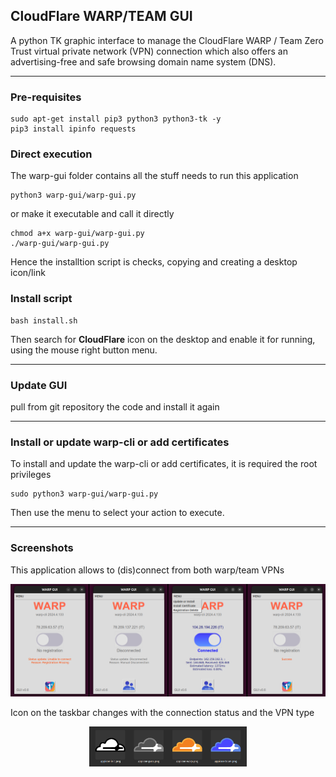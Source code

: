 ## CloudFlare WARP/TEAM GUI

A python TK graphic interface to manage the CloudFlare WARP / Team
Zero Trust virtual private network (VPN) connection which also offers
an advertising-free and safe browsing domain name system (DNS).

----

### Pre-requisites

```
sudo apt-get install pip3 python3 python3-tk -y
pip3 install ipinfo requests
```


### Direct execution

The warp-gui folder contains all the stuff needs to run this application

```
python3 warp-gui/warp-gui.py
```

or make it executable and call it directly

```
chmod a+x warp-gui/warp-gui.py
./warp-gui/warp-gui.py
```

Hence the installtion script is checks, copying and creating a desktop icon/link


### Install script

```
bash install.sh
```

Then search for **CloudFlare** icon on the desktop and enable it for
running, using the mouse right button menu.

----

### Update GUI

pull from git repository the code and install it again

----

### Install or update warp-cli or add certificates

To install and update the warp-cli or add certificates, it is required the root privileges

```
sudo python3 warp-gui/warp-gui.py
```

Then use the menu to select your action to execute.

----

### Screenshots

This application allows to (dis)connect from both warp/team VPNs

![four stages screenshots](warp-gui-4-steps.png)

Icon on the taskbar changes with the connection status and the VPN type

<p><div align="center"><img src="warp-gui-4-icons.png" width="50%" height="50%" alt="four status icons"></div></p>

